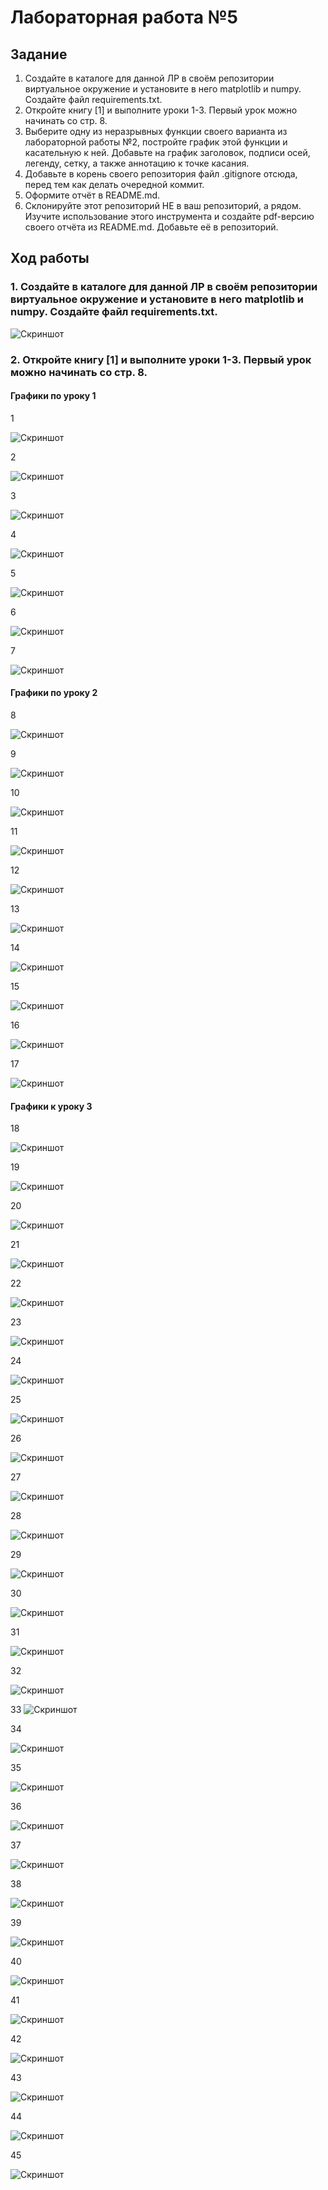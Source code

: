 # Лабораторная работа №5
## Задание
1. Создайте в каталоге для данной ЛР в своём репозитории виртуальное окружение и установите в него matplotlib и numpy. Создайте файл requirements.txt.
2. Откройте книгу [1] и выполните уроки 1-3. Первый урок можно начинать со стр. 8.
3. Выберите одну из неразрывных функции своего варианта из лабораторной работы №2, постройте график этой функции и касательную к ней. Добавьте на график заголовок, подписи осей, легенду, сетку, а также аннотацию к точке касания.
4. Добавьте в корень своего репозитория файл .gitignore отсюда, перед тем как делать очередной коммит.
5. Оформите отчёт в README.md.
6. Склонируйте этот репозиторий НЕ в ваш репозиторий, а рядом. Изучите использование этого инструмента и создайте pdf-версию своего отчёта из README.md. Добавьте её в репозиторий.
## Ход работы
### 1. Создайте в каталоге для данной ЛР в своём репозитории виртуальное окружение и установите в него matplotlib и numpy. Создайте файл requirements.txt.
![Скриншот](ve.png "скриншот")
### 2. Откройте книгу [1] и выполните уроки 1-3. Первый урок можно начинать со стр. 8.
#### Графики по уроку 1
1

![Скриншот](51.png "скриншот")

2

![Скриншот](52.png "скриншот")

3

![Скриншот](53.png "скриншот")

4

![Скриншот](54.png "скриншот")

5

![Скриншот](55.png "скриншот")

6

![Скриншот](56.png "скриншот")

7

![Скриншот](57.png "скриншот")

#### Графики по уроку 2
8

![Скриншот](58.png "скриншот")

9

![Скриншот](59.png "скриншот")

10

![Скриншот](510.png "скриншот")

11

![Скриншот](511.png "скриншот")

12

![Скриншот](512.png "скриншот")

13

![Скриншот](513.png "скриншот")

14

![Скриншот](514.png "скриншот")

15

![Скриншот](515.png "скриншот")

16

![Скриншот](516.png "скриншот")

17

![Скриншот](517.png "скриншот")

#### Графики к уроку 3
18

![Скриншот](518.png "скриншот")

19

![Скриншот](519.png "скриншот")

20

![Скриншот](520.png "скриншот")

21

![Скриншот](521.png "скриншот")

22

![Скриншот](522.png "скриншот")

23

![Скриншот](523.png "скриншот")

24

![Скриншот](524.png "скриншот")

25

![Скриншот](525.png "скриншот")

26

![Скриншот](526.png "скриншот")

27

![Скриншот](527.png "скриншот")

28

![Скриншот](528.png "скриншот")

29

![Скриншот](529.png "скриншот")

30

![Скриншот](530.png "скриншот")

31

![Скриншот](531.png "скриншот")

32

![Скриншот](532.png "скриншот")

33
![Скриншот](533.png "скриншот")

34

![Скриншот](534.png "скриншот")

35

![Скриншот](535.png "скриншот")

36

![Скриншот](536.png "скриншот")

37

![Скриншот](537.png "скриншот")

38

![Скриншот](538.png "скриншот")

39

![Скриншот](539.png "скриншот")

40

![Скриншот](540.png "скриншот")

41

![Скриншот](541.png "скриншот")

42

![Скриншот](542.png "скриншот")

43

![Скриншот](543.png "скриншот")

44

![Скриншот](544.png "скриншот")

45

![Скриншот](545.png "скриншот")